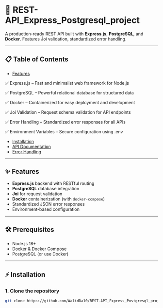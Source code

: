 # 🚀 REST-API_Express_Postgresql_project
<!-- A CRUD Rest API project build using Node.js Express, Postgresql running on docker container for user management -->

A production-ready REST API built with **Express.js**, **PostgreSQL**, and **Docker**. Features Joi validation, standardized error handling.

---

## 📋 Table of Contents
- [Features](#-features)

✅ Express.js – Fast and minimalist web framework for Node.js

✅ PostgreSQL – Powerful relational database for structured data

✅ Docker – Containerized for easy deployment and development

✅ Joi Validation – Request schema validation for API endpoints

✅ Error Handling – Standardized error responses for all APIs

✅ Environment Variables – Secure configuration using .env

- [Installation](#-installation)
- [API Documentation](#-api-documentation)
- [Error Handling](#-error-handling)



---

## ✨ Features
- **Express.js** backend with RESTful routing
- **PostgreSQL** database integration
- **Joi** for request validation
- **Docker** containerization (with `docker-compose`)
- Standardized JSON error responses
- Environment-based configuration


---

## 🛠 Prerequisites
- Node.js 18+
- Docker & Docker Compose
- PostgreSQL (or use Docker)

---

## ⚡ Installation

### 1. Clone the repository
```bash
git clone https://github.com/WalidDa10/REST-API_Express_Postgresql_project.git

